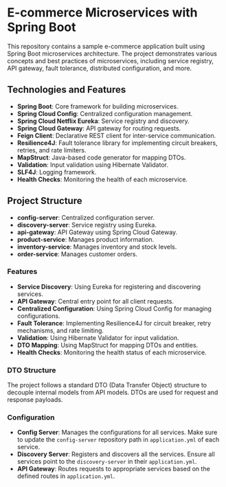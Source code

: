 # E-commerce Microservices with Spring Boot
This repository contains a sample e-commerce application built using Spring Boot microservices architecture.
The project demonstrates various concepts and best practices of microservices, including service registry, API gateway, fault tolerance, distributed configuration, and more.


## Technologies and Features

- **Spring Boot**: Core framework for building microservices.
- **Spring Cloud Config**: Centralized configuration management.
- **Spring Cloud Netflix Eureka**: Service registry and discovery.
- **Spring Cloud Gateway**: API gateway for routing requests.
- **Feign Client**: Declarative REST client for inter-service communication.
- **Resilience4J**: Fault tolerance library for implementing circuit breakers, retries, and rate limiters.
- **MapStruct**: Java-based code generator for mapping DTOs.
- **Validation**: Input validation using Hibernate Validator.
- **SLF4J**: Logging framework.
- **Health Checks**: Monitoring the health of each microservice.

## Project Structure

- **config-server**: Centralized configuration server.
- **discovery-server**: Service registry using Eureka.
- **api-gateway**: API Gateway using Spring Cloud Gateway.
- **product-service**: Manages product information.
- **inventory-service**: Manages inventory and stock levels.
- **order-service**: Manages customer orders.

### Features

- **Service Discovery**: Using Eureka for registering and discovering services.
- **API Gateway**: Central entry point for all client requests.
- **Centralized Configuration**: Using Spring Cloud Config for managing configurations.
- **Fault Tolerance**: Implementing Resilience4J for circuit breaker, retry mechanisms, and rate limiting.
- **Validation**: Using Hibernate Validator for input validation.
- **DTO Mapping**: Using MapStruct for mapping DTOs and entities.
- **Health Checks**: Monitoring the health status of each microservice.


### DTO Structure

The project follows a standard DTO (Data Transfer Object) structure to decouple internal models from API models.
DTOs are used for request and response payloads.

### Configuration

- **Config Server**: Manages the configurations for all services. Make sure to update the `config-server` repository path in `application.yml` of each service.
- **Discovery Server**: Registers and discovers all the services. Ensure all services point to the `discovery-server` in their `application.yml`.
- **API Gateway**: Routes requests to appropriate services based on the defined routes in `application.yml`.
  
